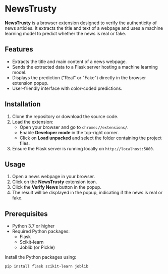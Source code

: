 # NewsTrusty

**NewsTrusty** is a browser extension designed to verify the authenticity of news articles. It extracts the title and text of a webpage and uses a machine learning model to predict whether the news is real or fake.

## Features

- Extracts the title and main content of a news webpage.
- Sends the extracted data to a Flask server hosting a machine learning model.
- Displays the prediction ("Real" or "Fake") directly in the browser extension popup.
- User-friendly interface with color-coded predictions.

## Installation

1. Clone the repository or download the source code.
2. Load the extension:
   - Open your browser and go to `chrome://extensions/`.
   - Enable **Developer mode** in the top-right corner.
   - Click on **Load unpacked** and select the folder containing the project files.
3. Ensure the Flask server is running locally on `http://localhost:5000`.

## Usage

1. Open a news webpage in your browser.
2. Click on the **NewsTrusty** extension icon.
3. Click the **Verify News** button in the popup.
4. The result will be displayed in the popup, indicating if the news is real or fake.

## Prerequisites

- Python 3.7 or higher
- Required Python packages:
  - Flask
  - Scikit-learn
  - Joblib (or Pickle)
  
Install the Python packages using:
```
pip install flask scikit-learn joblib
```
